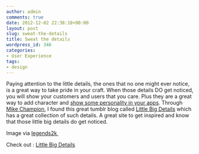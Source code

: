 ```yaml
---
author: admin
comments: true
date: 2012-12-02 22:38:18+00:00
layout: post
slug: sweat-the-details
title: Sweat the details
wordpress_id: 346
categories:
- User Experience
tags:
- design
---
```


Paying attention to the little details, the ones that no one might ever notice, is a great way to take pride in your craft. When those details DO get noticed, you will show your customers and users that you care. Plus they are a great way to add character and [show some personality in your apps](http://www.startupproductmanager.com/2011/05/show-some-personality-in-your-apps/). Through [Mike Champion](http://graysky.org/), I found this great tumblr blog called [Little Big Details](http://littlebigdetails.com/) which has a great collection of such details. A great site to get inspired and know that those little big details do get noticed. 




Image via [legends2k ](http://www.flickr.com/photos/legends2k)




Check out : [Little Big Details](http://littlebigdetails.com/)
